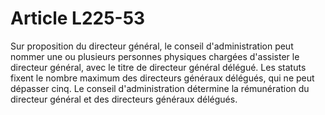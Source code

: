 # Article L225-53

Sur proposition du directeur général, le conseil d'administration peut nommer une ou plusieurs personnes physiques chargées d'assister le directeur général, avec le titre de directeur général délégué.   Les statuts fixent le nombre maximum des directeurs généraux délégués, qui ne peut dépasser cinq.   Le conseil d'administration détermine la rémunération du directeur général et des directeurs généraux délégués.